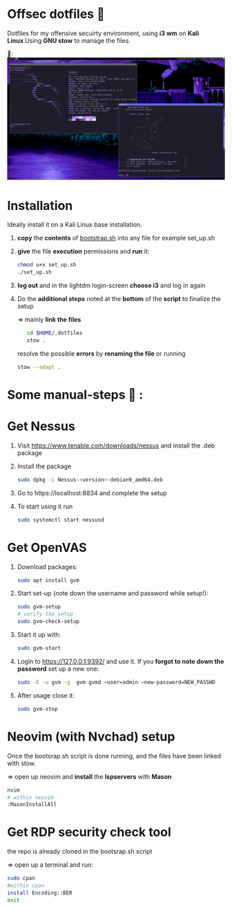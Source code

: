 # Offsec dotfiles 👻
Dotfiles for my offensive secuirty environment, using **i3 wm** on **Kali Linux**.Using **GNU stow** to manage the files. 

👀:
![image](https://github.com/6poiint9/offsec-dots/blob/main/pics/gitpic.png) 
 
# Installation 
Ideally install it on a Kali Linux base installation.
1) **copy** the **contents** of [bootstrap.sh](https://github.com/6poiint9/offsec-dots/blob/main/bootsrap.sh)  into any file for example set_up.sh
2) **give** the file **execution** permissions and **run** it:  
    ```sh
    chmod u+x set_up.sh 
    ./set_up.sh 
    ```
3) **log out** and in the lightdm login-screen **choose i3** and log in again
4) Do the **additional steps** noted at the **bottom** of the **script** to finalize the setup
   
   => mainly **link the files** 
   ```sh 
      cd $HOME/.dotfiles 
      stow .
   ``` 
   resolve the possible **errors** by **renaming the file** or running
 
   ```sh 
   stow --adapt . 
   ``` 
# Some manual-steps 👷 :



# Get Nessus
1) Visit https://www.tenable.com/downloads/nessus and install the .deb package
2) Install the package 
   ```sh
   sudo dpkg -i Nessus-<version>-debian9_amd64.deb
   ```
3) Go to https://localhost:8834 and complete the setup 

4) To start using it run 
   ```sh
   sudo systemctl start nessusd
   ```

# Get OpenVAS 
1) Download packages:
   ```sh
   sudo apt install gvm 
   ```
2) Start set-up (note down the username and password while setup!):
   ```sh
   sudo gvm-setup
   # verify the setup 
   sudo gvm-check-setup
   ```
3) Start it up with:
   ```sh
   sudo gvm-start
   ```
4) Login to https://127.0.0.1:9392/ and use it. If you **forgot to note down the password**
   set up a new one:
   ```sh
   sudo -E -u gvm -g  gvm gvmd —user=admin —new-password=NEW_PASSWD
   ```
5) After usage close it:
   ```sh
   sudo gvm-stop
   ```

# Neovim (with Nvchad) setup 
Once the bootsrap.sh script is done running, and the files have been linked with stow.

=> open up neovim and **install** the **lspservers** with **Mason** 

  ```sh
  nvim
  # within neovim  
  :MasonInstallAll
  ```

# Get RDP security check tool
the repo is already cloned in the bootsrap.sh script

=> open up a terminal and run:
 ```sh
 sudo cpan 
 #within cpan
 install Encoding::BER
 exit 
 ```






